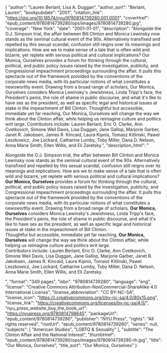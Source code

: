 {
  "author": "Lauren Berlant, Lisa A. Duggan",
  "author_sort": "Berlant, Lauren",
  "bookpubdate": "2001",
  "citation_link": "https://doi.org/10.18574/nyu/9780814739280.001.0001",
  "coverHref": "epub_content/9780814739280/ops/images/9780814739280.jpg",
  "coverage": "New York",
  "date": "2001-01-01",
  "description": "Alongside the O.J. Simpson trial, the affair between Bill Clinton and Monica Lewinsky now stands as the seminal cultural event of the 90s. Alternatively transfixed and repelled by this sexual scandal, confusion still reigns over its meanings and implications. How are we to make sense of a tale that is often wild and bizarre, yet replete with serious political and cultural implications? Our Monica, Ourselves provides a forum for thinking through the cultural, political, and public policy issues raised by the investigation, publicity, and Congressional impeachment proceedings surrounding the affair. It pulls this spectacle out of the framework provided by the conventions of the corporate news media, with its particular notions of what constitutes a newsworthy event. Drawing from a broad range of scholars, Our Monica, Ourselves considers Monica Lewinsky's Jewishness, Linda Tripp's face, the President's penis, the role of shame in public discourse, and what it's like to have sex as the president, as well as specific legal and historical issues at stake in the impeachment of Bill Clinton. Thoughtful but accessible, immediate yet far reaching, Our Monica, Ourselves will change the way we think about the Clinton affair, while helping us reimagine culture and politics writ large. Contributors include: Lauren Berlant, Eric O. Clarke, Ann Cvetkovich, Simone Weil Davis, Lisa Duggan,  Jane Gallop, Marjorie Garber, Janet R. Jakobsen, James R. Kincaid, Laura Kipnis, Tomasz Kitlinski, Pawel Leszkowicz, Joe Lockard, Catharine Lumby, Toby Miller, Dana D. Nelson, Anna Marie Smith, Ellen Willis, and Eli Zaretsky.",
  "description_html": "<p>Alongside the O.J. Simpson trial, the affair between Bill Clinton and Monica Lewinsky now stands as the seminal cultural event of the 90s. Alternatively transfixed and repelled by this sexual scandal, confusion still reigns over its meanings and implications. How are we to make sense of a tale that is often wild and bizarre, yet replete with serious political and cultural implications?<br> <b>Our Monica, Ourselves</b> provides a forum for thinking through the cultural, political, and public policy issues raised by the investigation, publicity, and Congressional impeachment proceedings surrounding the affair. It pulls this spectacle out of the framework provided by the conventions of the corporate news media, with its particular notions of what constitutes a newsworthy event. Drawing from a broad range of scholars, <b>Our Monica, Ourselves</b> considers Monica Lewinsky's Jewishness, Linda Tripp's face, the President's penis, the role of shame in public discourse, and what it's like to have sex as the president, as well as specific legal and historical issues at stake in the impeachment of Bill Clinton.<br> Thoughtful but accessible, immediate yet far reaching, <b>Our Monica, Ourselves</b> will change the way we think about the Clinton affair, while helping us reimagine culture and politics writ large.<br> Contributors include: Lauren Berlant, Eric O. Clarke, Ann Cvetkovich, Simone Weil Davis, Lisa Duggan,  Jane Gallop, Marjorie Garber, Janet R. Jakobsen, James R. Kincaid, Laura Kipnis, Tomasz Kitlinski, Pawel Leszkowicz, Joe Lockard, Catharine Lumby, Toby Miller, Dana D. Nelson, Anna Marie Smith, Ellen Willis, and Eli Zaretsky.</p>",
  "format": "349 pages",
  "isbn": "9780814739280",
  "language": "eng",
  "license": "Creative Commons Attribution-NonCommercial-ShareAlike 4.0 International License",
  "license_abbreviation": "CC BY-NC-SA",
  "license_icon": "https://i.creativecommons.org/l/by-nc-sa/4.0/80x15.png",
  "license_link": "https://creativecommons.org/licenses/by-nc-sa/4.0/",
  "nyu_press_website_buy_the_book_url": "https://nyupress.org/9780814798645",
  "packageUrl": "epub_content/9780814739280",
  "publisher": "NYU Press",
  "rights": "All rights reserved",
  "rootUrl": "epub_content/9780814739280",
  "series": null,
  "subjects": [
    "American Studies",
    "LGBTQ & Sexuality"
  ],
  "subtitle": "The Clinton Affair and the National Interest",
  "thumbHref": "epub_content/9780814739280/ops/images/9780814739280-th.jpg",
  "title": "Our Monica, Ourselves",
  "title_sort": "Our Monica, Ourselves"
}
